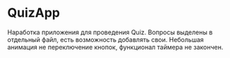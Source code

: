 # QuizApp

Наработка приложения для проведения Quiz. Вопросы выделены в отдельный файл, есть возможность добавлять свои.
Небольшая анимация не переключение кнопок, функционал таймера не закончен.
